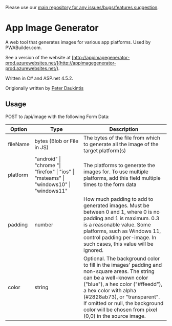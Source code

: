 Please use our [main repository for any issues/bugs/features suggestion](https://github.com/pwa-builder/PWABuilder/issues/new/choose).

# App Image Generator
A web tool that generates images for various app platforms. Used by PWABuilder.com.

See a version of the website at [http://appimagegenerator-prod.azurewebsites.net/](http://appimagegenerator-prod.azurewebsites.net/).

Written in C# and ASP.net 4.5.2.

Origionally written by [Peter Daukintis](https://github.com/peted70)

## Usage

POST to /api/image with the following Form Data:

| Option         | Type     | Description |
|--------------|-----------|------------|
| fileName | bytes (Blob or File in JS)    | The bytes of the file from which to generate all the image of the target platform(s)        |
| platform      | "android" \| "chrome "\| "firefox" \| "ios" \| "msteams" \| "windows10" \| "windows11" | The platforms to generate the images for. To use multiple platforms, add this field multiple times to the form data       |
| padding      | number  | How much padding to add to generated images. Must be between 0 and 1, where 0 is no padding and 1 is maximum. 0.3 is a reasonable value. Some platforms, such as Windows 11, control padding per-image. In such cases, this value will be ignored.       |
| color      | string  | Optional. The background color to fill in the images' padding and non-square areas. The string can be a well-known color ("blue"), a hex color ("#ffeedd"), a hex color with alpha (#2828ab73), or "transparent". If omitted or null, the background color will be chosen from pixel (0,0) in the source image.      |
